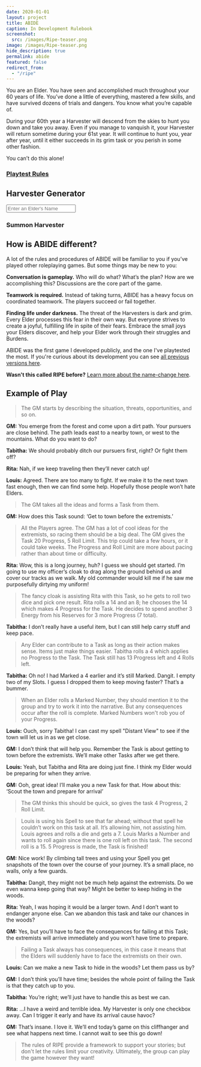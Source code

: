 ```yaml
---
date: 2020-01-01
layout: project
title: ABIDE
caption: In Development Rulebook
screenshot:
  src: /images/Ripe-teaser.png
image: /images/Ripe-teaser.png
hide_description: true
permalink: abide
featured: false
redirect_from:
  - "/ripe"
---
```


<div class="shoppingCard">
  <div class="shoppingColumn">
    <p>You are an Elder. You have seen and accomplished much throughout your 60 years of life. You’ve done a little of everything, mastered a few skills, and have survived dozens of trials and dangers. You know what you’re capable of.</p>
    <p>During your 60th year a Harvester will descend from the skies to hunt you down and take you away. Even if you manage to vanquish it, your Harvester will return sometime during your 61st year. It will continue to hunt you, year after year, until it either succeeds in its grim task or you perish in some other fashion.</p>
    <p>You can’t do this alone!</p>
  </div>
  <div class="row" style="justify-content:space-around;width:100%;">
    <div class="col-10 col-md-5">
      <a class="btn wyrd-btn" href="/files/ABIDE_playtest.pdf"><h3>Playtest Rules</h3></a>
    </div>
  </div>
</div>

## Harvester Generator

<div class="row" style="justify-content:space-around">
  <div class="col-10 col-md-7">
    <input class="ripetextbox" type="text" id="enterElderName" placeholder="Enter an Elder's Name">
    <a class="btn wyrd-btn" onclick="return ripe_generate();"><h3>Summon Harvester</h3></a>
  </div>
</div>

<div class="container generatorCard" id="harvesterCard" style="display:none;">
<div class="row centerButtons">
<div class="col-md-5 col-12">
    <h3 class="tightSpacing" id="genElderName"></h3>
  </div>
  <div class="col-md-5 col-12">
    <button class="btn wyrd-btn" id="age1" onclick="agePlus()" style="display:none;">Age+1</button>
  </div>
</div>
<div id="harvesterDesc"></div>
</div>

## How is ABIDE different?

A lot of the rules and procedures of ABIDE will be familiar to you if you’ve played other roleplaying games. But some things may be new to you:

**Conversation is gameplay.** Who will do what? What’s the plan? How are we accomplishing this? Discussions are the core part of the game.

**Teamwork is required.** Instead of taking turns, ABIDE has a heavy focus on coordinated teamwork. The players succeed or fail together.

**Finding life under darkness.** The threat of the Harvesters is dark and grim. Every Elder processes this fear in their own way. But everyone strives to create a joyful, fulfilling life in spite of their fears. Embrace the small joys your Elders discover, and help your Elder work through their struggles and Burdens.

ABIDE was the first game I developed publicly, and the one I've playtested the most. If you're curious about its development you can see [all previous versions here](https://drive.google.com/drive/folders/1kxKYyoTanjiQ2kzvjiYyyh-7HpV4jhwG?usp=sharing).

**Wasn't this called RIPE before?** [Learn more about the name-change here](/david/2021/06/LCCReturnsRIPE#abide-gets-a-playtest-pdf).

## Example of Play

> The GM starts by describing the situation, threats, opportunities, and so on.

**GM:** You emerge from the forest and come upon a dirt path. Your pursuers are close behind. The path leads east to a nearby town, or west to the mountains. What do you want to do?

**Tabitha:** We should probably ditch our pursuers first, right? Or fight them off?

**Rita:** Nah, if we keep traveling then they’ll never catch up!

**Louis:** Agreed. There are too many to fight. If we make it to the next town fast enough, then we can find some help. Hopefully those people won’t hate Elders.

> The GM takes all the ideas and forms a Task from them.

**GM:** How does this Task sound: ‘Get to town before the extremists.’

> All the Players agree. 
> The GM has a lot of cool ideas for the extremists, so racing them should be a big deal. The GM gives the Task 20 Progress, 5 Roll Limit. This trip could take a few hours, or it could take weeks. The Progress and Roll Limit are more about pacing rather than about time or difficulty.

**Rita:** Wow, this is a long journey, huh? I guess we should get started. I’m going to use my officer’s cloak to drag along the ground behind us and cover our tracks as we walk. My old commander would kill me if he saw me purposefully dirtying my uniform!

> The fancy cloak is assisting Rita with this Task, so he gets to roll two dice and pick one result. Rita rolls a 14 and an 8; he chooses the 14 which makes 4 Progress for the Task. He decides to spend another 3 Energy from his Reserves for 3 more Progress (7 total). 

**Tabitha:** I don’t really have a useful item, but I can still help carry stuff and keep pace.

> Any Elder can contribute to a Task as long as their action makes sense. Items just make things easier. Tabitha rolls a 4 which applies no Progress to the Task. The Task still has 13 Progress left and 4 Rolls left.

**Tabitha:** Oh no! I had Marked a 4 earlier and it’s still Marked. Dangit. I empty two of my Slots. I guess I dropped them to keep moving faster? That’s a bummer.

> When an Elder rolls a Marked Number, they should mention it to the group and try to work it into the narrative. But any consequences occur after the roll is complete. Marked Numbers won't rob you of your Progress.

**Louis:** Ouch, sorry Tabitha! I can cast my spell "Distant View" to see if the town will let us in as we get close.

**GM:** I don’t think that will help you. Remember the Task is about getting to town before the extremists. We’ll make other Tasks after we get there.

**Louis:** Yeah, but Tabitha and Rita are doing just fine. I think my Elder would be preparing for when they arrive.

**GM:** Ooh, great idea! I’ll make you a new Task for that. How about this:  ‘Scout the town and prepare for arrival’ 

> The GM thinks this should be quick, so gives the task 4 Progress, 2 Roll Limit.

> Louis is using his Spell to see that far ahead; without that spell he couldn’t work on this task at all. It’s allowing him, not assisting him. Louis agrees and rolls a die and gets a 7. Louis Marks a Number and wants to roll again since there is one roll left on this task. The second roll is a 15. 5 Progress is made, the Task is finished!

**GM:** Nice work! By climbing tall trees and using your Spell you get snapshots of the town over the course of your journey. It’s a small place, no walls, only a few guards. 

**Tabitha:** Dangit, they might not be much help against the extremists. Do we even wanna keep going that way? Might be better to keep hiding in the woods.

**Rita:** Yeah, I was hoping it would be a larger town. And I don’t want to endanger anyone else. Can we abandon this task and take our chances in the woods?

**GM:** Yes, but you’ll have to face the consequences for failing at this Task; the extremists will arrive immediately and you won’t have time to prepare.

> Failing a Task always has consequences, in this case it means that the Elders will suddenly have to face the extremists on their own.

**Louis:** Can we make a new Task to hide in the woods? Let them pass us by?

**GM:** I don’t think you’ll have time; besides the whole point of failing the Task is that they catch up to you.

**Tabitha:** You’re right; we’ll just have to handle this as best we can.

**Rita:** …I have a weird and terrible idea. My Harvester is only one checkbox away. Can I trigger it early and have its arrival cause havoc?

**GM:** That’s insane. I love it. We’ll end today’s game on this cliffhanger and see what happens next time. I cannot wait to see this go down!

> The rules of RIPE provide a framework to support your stories; but don't let the rules limit your creativity. Ultimately, the group can play the game however they want!

<script async src="/assets/js/mods-eng-basic.js" language="javascript" type="text/javascript"></script>
<script async src="/assets/js/tracery.js" language="javascript" type="text/javascript"></script>
<script async src="/assets/js/seedrandom.min.js" language="javascript" type="text/javascript"></script>
<script async src="/assets/generator_resources/ripe.js" language="javascript" type="text/javascript"></script>

